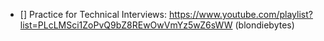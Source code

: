 * [] Practice for Technical Interviews: https://www.youtube.com/playlist?list=PLcLMSci1ZoPvQ9bZ8REwOwVmYz5wZ6sWW (blondiebytes)
